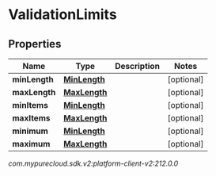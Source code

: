 # ValidationLimits


## Properties

| Name | Type | Description | Notes |
| ------------ | ------------- | ------------- | ------------- |
| **minLength** | [**MinLength**](MinLength) |  |  [optional] |
| **maxLength** | [**MaxLength**](MaxLength) |  |  [optional] |
| **minItems** | [**MinLength**](MinLength) |  |  [optional] |
| **maxItems** | [**MaxLength**](MaxLength) |  |  [optional] |
| **minimum** | [**MinLength**](MinLength) |  |  [optional] |
| **maximum** | [**MaxLength**](MaxLength) |  |  [optional] |




_com.mypurecloud.sdk.v2:platform-client-v2:212.0.0_
